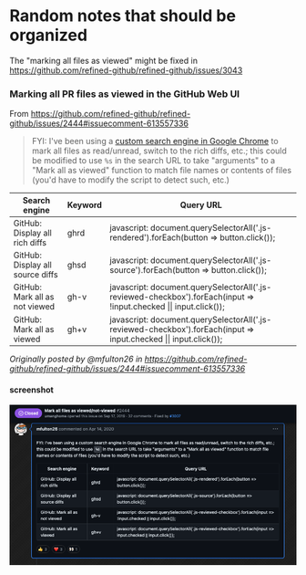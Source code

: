 # Random notes that should be organized

The "marking all files as viewed" might be fixed in https://github.com/refined-github/refined-github/issues/3043


### Marking all PR files as viewed in the GitHub Web UI

From https://github.com/refined-github/refined-github/issues/2444#issuecomment-613557336

> FYI: I've been using a [custom search engine in Google Chrome](chrome://settings/searchEngines) to mark all files as read/unread, switch to the rich diffs, etc.; this could be modified to use `%s` in the search URL to take "arguments" to a "Mark all as viewed" function to match file names or contents of files (you'd have to modify the script to detect such, etc.)

| Search engine                    | Keyword | Query URL                                                                                                           |
| -------------------------------- | ------- | ------------------------------------------------------------------------------------------------------------------- |
| GitHub: Display all rich diffs   | ghrd    | javascript: document.querySelectorAll('.js-rendered').forEach(button => button.click());                            |
| GitHub: Display all source diffs | ghsd    | javascript: document.querySelectorAll('.js-source').forEach(button => button.click());                              |
| GitHub: Mark all as not viewed   | gh-v    | javascript: document.querySelectorAll('.js-reviewed-checkbox').forEach(input => !input.checked \|\| input.click()); |
| GitHub: Mark all as viewed       | gh+v    | javascript: document.querySelectorAll('.js-reviewed-checkbox').forEach(input => input.checked \|\| input.click());  |

_Originally posted by @mfulton26 in https://github.com/refined-github/refined-github/issues/2444#issuecomment-613557336_

#### screenshot

![alt text](image.png)
